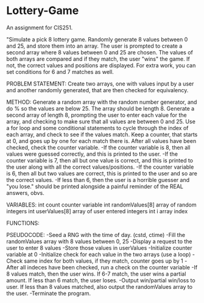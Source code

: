# Lottery-Game
An assignment for CIS251.

"Simulate a pick 8 lottery game. Randomly generate 8 values between 0 and 25, and store them into an array. The user is prompted to create a second array where 8 values between 0 and 25 are chosen. The values of both arrays are compared and if they match, the user "wins" the game. If not, the correct values and positions are displayed. For extra work, you can set conditions for 6 and 7 matches as well.

PROBLEM STATEMENT:
Create two arrays, one with values input by a user and another randomly generated, that are then checked for equivalency.

METHOD:
Generate a random array with the random number generator, and do % so the values are below 25. The array should be length 8. Generate a second array of length 8, prompting the user to enter each value for the array, and checking to make sure that all values are between 0 and 25. Use a for loop and some conditional statements to cycle through the index of each array, and check to see if the values match. Keep a counter, that starts at 0, and goes up by one for each match there is. After all values have been checked, check the counter variable.
  -If the counter variable is 8, then all values were guessed correctly, and this is printed to the user.
  -If the counter variable is 7, then all but one value is correct, and this is printed to the user along with all the correct values/positions.
  -If the counter variable is 6, then all but two values are correct, this is printed to the user and so are the correct values.
  -If less than 6, then the user is a horrible guesser and "you lose." should be printed alongside a painful reminder of the REAL answers, obvs.
  
VARIABLES:
 int count                counter variable
 int randomValues[8]      array of random integers
 int userValues[8]        array of user entered integers
 int i                    array index
 
FUNCTIONS:
  

PSEUDOCODE:
  -Seed a RNG with the time of day. (cstd, ctime)
  -Fill the randomValues array with 8 values between 0, 25
  -Display a request to the user to enter 8 values
  -Store those values in userValues
  -Initialize counter variable at 0
  -Initialize check for each value in the two arrays (use a loop)
  -Check same index for both values, if they match, counter goes up by 1
  -After all indeces have been checked, run a check on the counter variable
  -If 8 values match, then the user wins. If 6-7 match, the user wins a partial amount. If less than 6 match, the user loses.
  -Output win/partial win/loss to user. If less than 8 values matched, also output the randomValues array to the user.
  -Terminate the program.
  
